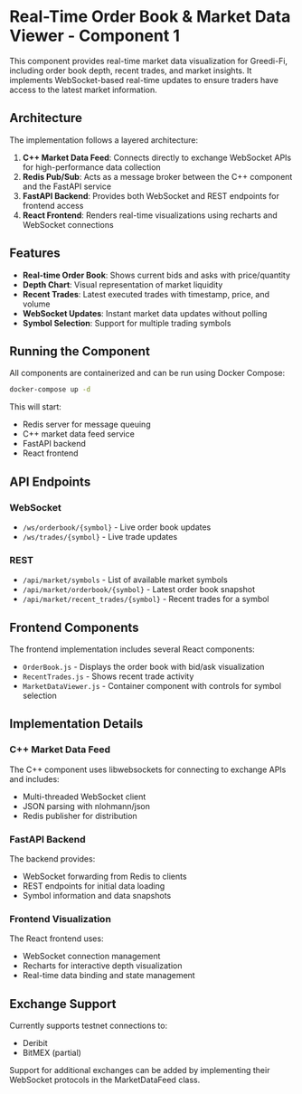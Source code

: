 # Real-Time Order Book & Market Data Viewer - Component 1

This component provides real-time market data visualization for Greedi-Fi, including order book depth, recent trades, and market insights. It implements WebSocket-based real-time updates to ensure traders have access to the latest market information.

## Architecture

The implementation follows a layered architecture:

1. **C++ Market Data Feed**: Connects directly to exchange WebSocket APIs for high-performance data collection
2. **Redis Pub/Sub**: Acts as a message broker between the C++ component and the FastAPI service
3. **FastAPI Backend**: Provides both WebSocket and REST endpoints for frontend access
4. **React Frontend**: Renders real-time visualizations using recharts and WebSocket connections

## Features

- **Real-time Order Book**: Shows current bids and asks with price/quantity
- **Depth Chart**: Visual representation of market liquidity
- **Recent Trades**: Latest executed trades with timestamp, price, and volume
- **WebSocket Updates**: Instant market data updates without polling
- **Symbol Selection**: Support for multiple trading symbols

## Running the Component

All components are containerized and can be run using Docker Compose:

```bash
docker-compose up -d
```

This will start:
- Redis server for message queuing
- C++ market data feed service
- FastAPI backend
- React frontend

## API Endpoints

### WebSocket

- `/ws/orderbook/{symbol}` - Live order book updates
- `/ws/trades/{symbol}` - Live trade updates

### REST

- `/api/market/symbols` - List of available market symbols
- `/api/market/orderbook/{symbol}` - Latest order book snapshot
- `/api/market/recent_trades/{symbol}` - Recent trades for a symbol

## Frontend Components

The frontend implementation includes several React components:

- `OrderBook.js` - Displays the order book with bid/ask visualization
- `RecentTrades.js` - Shows recent trade activity
- `MarketDataViewer.js` - Container component with controls for symbol selection

## Implementation Details

### C++ Market Data Feed

The C++ component uses libwebsockets for connecting to exchange APIs and includes:

- Multi-threaded WebSocket client
- JSON parsing with nlohmann/json
- Redis publisher for distribution

### FastAPI Backend 

The backend provides:

- WebSocket forwarding from Redis to clients
- REST endpoints for initial data loading
- Symbol information and data snapshots

### Frontend Visualization

The React frontend uses:

- WebSocket connection management
- Recharts for interactive depth visualization
- Real-time data binding and state management

## Exchange Support

Currently supports testnet connections to:
- Deribit
- BitMEX (partial)

Support for additional exchanges can be added by implementing their WebSocket protocols in the MarketDataFeed class.
